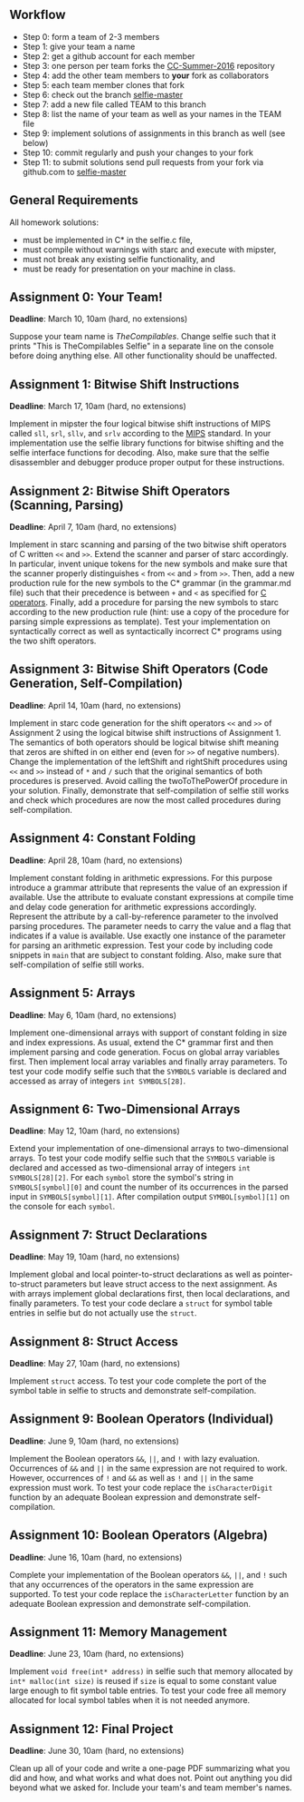 Workflow
--------

* Step 0: form a team of 2-3 members
* Step 1: give your team a name
* Step 2: get a github account for each member
* Step 3: one person per team forks the [CC-Summer-2016](https://github.com/cksystemsteaching/CC-Summer-2016/fork) repository
* Step 4: add the other team members to __your__ fork as collaborators
* Step 5: each team member clones that fork
* Step 6: check out the branch [selfie-master](https://github.com/cksystemsteaching/CC-Summer-2016/tree/selfie-master)
* Step 7: add a new file called TEAM to this branch
* Step 8: list the name of your team as well as your names in the TEAM file
* Step 9: implement solutions of assignments in this branch as well (see below)
* Step 10: commit regularly and push your changes to your fork
* Step 11: to submit solutions send pull requests from your fork via github.com to [selfie-master](https://github.com/cksystemsteaching/CC-Summer-2016/tree/selfie-master)

General Requirements
--------------------

All homework solutions:

* must be implemented in C\* in the selfie.c file,
* must compile without warnings with starc and execute with mipster,
* must not break any existing selfie functionality, and
* must be ready for presentation on your machine in class.

Assignment 0: Your Team!
------------------------

__Deadline__: March 10, 10am (hard, no extensions)

Suppose your team name is *TheCompilables*. Change selfie such that it prints "This is TheCompilables Selfie" in a separate line on the console before doing anything else. All other functionality should be unaffected.

Assignment 1: Bitwise Shift Instructions
----------------------------------------

__Deadline__: March 17, 10am (hard, no extensions)

Implement in mipster the four logical bitwise shift instructions of MIPS called `sll`, `srl`, `sllv`, and `srlv` according to the <a href="https://en.wikipedia.org/wiki/MIPS_instruction_set">MIPS</a> standard. In your implementation use the selfie library functions for bitwise shifting and the selfie interface functions for decoding. Also, make sure that the selfie disassembler and debugger produce proper output for these instructions.

Assignment 2: Bitwise Shift Operators (Scanning, Parsing)
---------------------------------------------------------

__Deadline__: April 7, 10am (hard, no extensions)

Implement in starc scanning and parsing of the two bitwise shift operators of C written `<<` and `>>`. Extend the scanner and parser of starc accordingly. In particular, invent unique tokens for the new symbols and make sure that the scanner properly distinguishes `<` from `<<` and `>` from `>>`. Then, add a new production rule for the new symbols to the C\* grammar (in the grammar.md file) such that their precedence is between `+` and `<` as specified for <a href="https://en.wikipedia.org/wiki/Operators_in_C_and_C%2B%2B">C operators</a>. Finally, add a procedure for parsing the new symbols to starc according to the new production rule (hint: use a copy of the procedure for parsing simple expressions as template). Test your implementation on syntactically correct as well as syntactically incorrect C\* programs using the two shift operators.

Assignment 3: Bitwise Shift Operators (Code Generation, Self-Compilation)
-------------------------------------------------------------------------

__Deadline__: April 14, 10am (hard, no extensions)

Implement in starc code generation for the shift operators `<<` and `>>` of Assignment 2 using the logical bitwise shift instructions of Assignment 1. The semantics of both operators should be logical bitwise shift meaning that zeros are shifted in on either end (even for `>>` of negative numbers). Change the implementation of the leftShift and rightShift procedures using `<<` and `>>` instead of `*` and `/` such that the original semantics of both procedures is preserved. Avoid calling the twoToThePowerOf procedure in your solution. Finally, demonstrate that self-compilation of selfie still works and check which procedures are now the most called procedures during self-compilation.

Assignment 4: Constant Folding
------------------------------

__Deadline__: April 28, 10am (hard, no extensions)

Implement constant folding in arithmetic expressions. For this purpose introduce a grammar attribute that represents the value of an expression if available. Use the attribute to evaluate constant expressions at compile time and delay code generation for arithmetic expressions accordingly. Represent the attribute by a call-by-reference parameter to the involved parsing procedures. The parameter needs to carry the value and a flag that indicates if a value is available. Use exactly one instance of the parameter for parsing an arithmetic expression. Test your code by including code snippets in `main` that are subject to constant folding. Also, make sure that self-compilation of selfie still works.

Assignment 5: Arrays
--------------------

__Deadline__: May 6, 10am (hard, no extensions)

Implement one-dimensional arrays with support of constant folding in size and index expressions. As usual, extend the C\* grammar first and then implement parsing and code generation. Focus on global array variables first. Then implement local array variables and finally array parameters. To test your code modify selfie such that the `SYMBOLS` variable is declared and accessed as array of integers `int SYMBOLS[28]`.

Assignment 6: Two-Dimensional Arrays
------------------------------------

__Deadline__: May 12, 10am (hard, no extensions)

Extend your implementation of one-dimensional arrays to two-dimensional arrays. To test your code modify selfie such that the `SYMBOLS` variable is declared and accessed as two-dimensional array of integers `int SYMBOLS[28][2]`. For each `symbol` store the symbol's string in `SYMBOLS[symbol][0]` and count the number of its occurrences in the parsed input in `SYMBOLS[symbol][1]`. After compilation output `SYMBOL[symbol][1]` on the console for each `symbol`.

Assignment 7: Struct Declarations
---------------------------------

__Deadline__: May 19, 10am (hard, no extensions)

Implement global and local pointer-to-struct declarations as well as pointer-to-struct parameters but leave struct access to the next assignment. As with arrays implement global declarations first, then local declarations, and finally parameters. To test your code declare a `struct` for symbol table entries in selfie but do not actually use the `struct`.

Assignment 8: Struct Access
---------------------------

__Deadline__: May 27, 10am (hard, no extensions)

Implement `struct` access. To test your code complete the port of the symbol table in selfie to structs and demonstrate self-compilation.

Assignment 9: Boolean Operators (Individual)
--------------------------------------------

__Deadline__: June 9, 10am (hard, no extensions)

Implement the Boolean operators `&&`, `||`, and `!` with lazy evaluation. Occurrences of `&&` and `||` in the same expression are not required to work. However, occurrences of `!` and `&&` as well as `!` and `||` in the same expression must work. To test your code replace the `isCharacterDigit` function by an adequate Boolean expression and demonstrate self-compilation.

Assignment 10: Boolean Operators (Algebra)
------------------------------------------

__Deadline__: June 16, 10am (hard, no extensions)

Complete your implementation of the Boolean operators `&&`, `||`, and `!` such that any occurrences of the operators in the same expression are supported. To test your code replace the `isCharacterLetter` function by an adequate Boolean expression and demonstrate self-compilation.

Assignment 11: Memory Management
--------------------------------

__Deadline__: June 23, 10am (hard, no extensions)

Implement `void free(int* address)` in selfie such that memory allocated by `int* malloc(int size)` is reused if `size` is equal to some constant value large enough to fit symbol table entries. To test your code free all memory allocated for local symbol tables when it is not needed anymore.

Assignment 12: Final Project
----------------------------

__Deadline__: June 30, 10am (hard, no extensions)

Clean up all of your code and write a one-page PDF summarizing what you did and how, and what works and what does not. Point out anything you did beyond what we asked for. Include your team's and team member's names.
